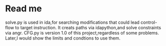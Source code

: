 # Read me
solve.py is used in ida,for searching modifications that could lead control-flow to target instruction.
It creats paths via idapython,and solve constraints via angr.
CFG.py is version 1.0 of this project,regardless of some problems.
Later,I would show the limits and condtions to use them.
